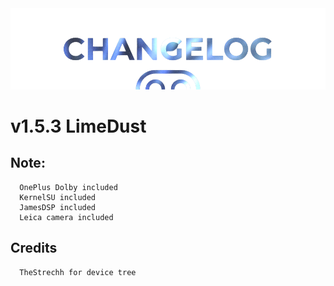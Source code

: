  <img src="https://raw.githubusercontent.com/DroidX-UI-Devices/Official_Devices/13/banners/changelogs.png" />

# v1.5.3 LimeDust



## Note:
      OnePlus Dolby included
      KernelSU included
      JamesDSP included
      Leica camera included

## Credits
      TheStrechh for device tree
